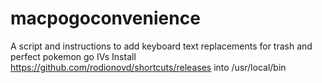 # macpogoconvenience
A script and instructions to add keyboard text replacements for trash and perfect pokemon go IVs
Install https://github.com/rodionovd/shortcuts/releases into /usr/local/bin
